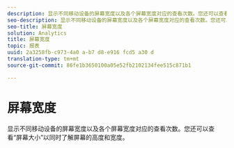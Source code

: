 ```yaml
---
description: 显示不同移动设备的屏幕宽度以及各个屏幕宽度对应的查看次数。您还可以查看“屏幕大小”以同时了解屏幕的高度和宽度。
seo-description: 显示不同移动设备的屏幕宽度以及各个屏幕宽度对应的查看次数。您还可以查看“屏幕大小”以同时了解屏幕的高度和宽度。
seo-title: 屏幕宽度
solution: Analytics
title: 屏幕宽度
topic: 报表
uuid: 2a3258fb-c973-4a0 a-b7 d8-e916 fcd5 a30 d
translation-type: tm+mt
source-git-commit: 86fe1b3650100a05e52fb2102134fee515c871b1

---
```



# 屏幕宽度

显示不同移动设备的屏幕宽度以及各个屏幕宽度对应的查看次数。您还可以查看“屏幕大小”以同时了解屏幕的高度和宽度。

